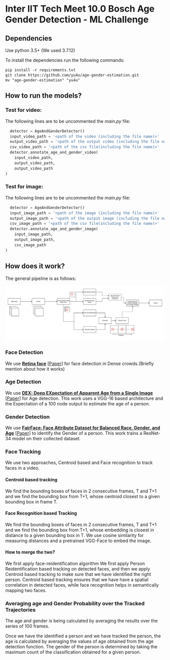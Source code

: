 # Inter IIT Tech Meet 10.0 Bosch Age Gender Detection - ML Challenge

## Dependencies

Use python 3.5+ (We used 3.7.12)

To install the dependencies run the following commands:

```
pip install -r requirements.txt
git clone https://github.com/yu4u/age-gender-estimation.git
mv "age-gender-estimation" "yu4u"
```

## How to run the models?

### Test for video:

The following lines are to be uncommented the *main.py* file:
```python
  detector = AgeAndGenderDetector()
  input_video_path = '<path of the video (including the file name)>'
  output_video_path = '<path of the output video (including the file name)>'
  csv_video_path = '<path of the csv file(including the file name)>'
  detector.annotate_age_and_gender_video(
	input_video_path, 
	output_video_path, 
	output_video_path
)
```


### Test for image:

The following lines are to be uncommented the *main.py* file:
```python
  detector = AgeAndGenderDetector()
  input_image_path = '<path of the image (including the file name)>'
  output_image_path = '<path of the output image (including the file name)>'
  csv_image_path = '<path of the csv file(including the file name)>'
  detector.annotate_age_and_gender_image(
	input_image_path, 
	output_image_path, 
	csv_image_path
)
```

## How does it work?

The general pipeline is as follows:

<!-- //Image should come here -->
![Pipeline](Pipeline.png)
### Face Detection
We use [**Retina face**](https://github.com/serengil/retinaface) [[Paper](https://arxiv.org/abs/1905.00641)] for face detection in Dense crowds.(Briefly mention about how it works)

### Age Detection
We use [**DEX: Deep EXpectation of Apparent Age from a Single Image**](https://github.com/yu4u/age-gender-estimation) [[Paper](https://ieeexplore.ieee.org/document/7406390)] for Age detection. This work uses a VGG-16 based architecture and the Expectation of a 100 node output to estimate the age of a person.

### Gender Detection
We use [**FairFace: Face Attribute Dataset for Balanced Race, Gender, and Age**](https://github.com/dchen236/FairFace) [[Paper](https://arxiv.org/abs/1908.04913)] to identify the Gender of a person. This work trains a ResNet-34 model on their collected dataset.

### Face Tracking
We use two approaches, Centroid based and Face recognition to track faces in a video. 

#### Centroid based tracking
We find the bounding boxes of faces in 2 consecutive frames, T and T+1 and we find the bounding box from T+1, whose centroid closest to a given bounding box in frame T.

#### Face Recognition based Tracking
We find the bounding boxes of faces in 2 consecutive frames, T and T+1 and we find the bounding box from T+1, whose embedding is closest in distance to a given bounding box in T. We use cosine similarity for measuring distances and a pretrained VGG-Face to embed the image.

#### How to merge the two?
We first apply face-reidentification algorithm
We first apply Person Reidentification based tracking on detected faces, and then we apply Centroid based tracking to make sure that we have identified the right person. Centroid based tracking ensures that we have have a spatial correlation in detected faces, while face recognition helps in semantically mapping two faces.

### Averaging age and Gender Probability over the Tracked Trajectories

The age and gender is being calculated by averaging the results over the series of 100 frames. 

Once we have the identified a person and we have tracked the person, the age is calculated by averaging the values of age obtained from the age detection function. The gender of the person is determined by taking the maximum count of the classification obtained for a given person.


